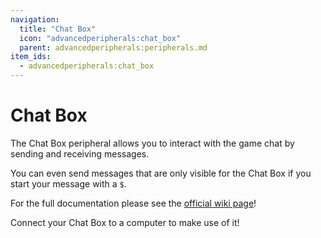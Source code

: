 ```yaml
---
navigation:
  title: "Chat Box"
  icon: "advancedperipherals:chat_box"
  parent: advancedperipherals:peripherals.md
item_ids:
  - advancedperipherals:chat_box
---
```


# Chat Box

The Chat Box peripheral allows you to interact with the game chat by sending and receiving messages.

You can even send messages that are only visible for the Chat Box if you start your message with a `$`.

For the full documentation please see the <Color id="blue">[official wiki page](https://docs.intelligence-modding.de/peripherals/chat_box/)</Color>!



<Recipe id="advancedperipherals:chat_box" />

<GameScene interactive={true} zoom={2}>
  <Block x="0" y="0" z="0" id="computercraft:computer_advanced" />
  <Block x="1" y="0" z="0" id="advancedperipherals:chat_box" />
</GameScene>

Connect your Chat Box to a computer to make use of it!

